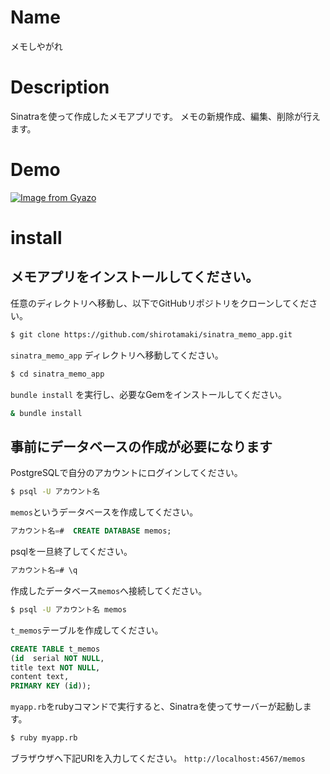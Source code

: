 # Name
メモしやがれ

# Description
Sinatraを使って作成したメモアプリです。
メモの新規作成、編集、削除が行えます。

# Demo
[![Image from Gyazo](https://i.gyazo.com/d903d20bde1430bfce5a6384c1518df0.gif)](https://gyazo.com/d903d20bde1430bfce5a6384c1518df0)

# install
## メモアプリをインストールしてください。
任意のディレクトリへ移動し、以下でGitHubリポジトリをクローンしてください。
```bash
$ git clone https://github.com/shirotamaki/sinatra_memo_app.git
```

`sinatra_memo_app` ディレクトリへ移動してください。
```bash
$ cd sinatra_memo_app
```

`bundle install` を実行し、必要なGemをインストールしてください。
```bash
& bundle install
```

## 事前にデータベースの作成が必要になります
PostgreSQLで自分のアカウントにログインしてください。
```bash
$ psql -U アカウント名
```
`memos`というデータベースを作成してください。
```sql
アカウント名=#  CREATE DATABASE memos;
```
psqlを一旦終了してください。
```sql
アカウント名=# \q
```
作成したデータベース`memos`へ接続してください。
```bash
$ psql -U アカウント名 memos
```
`t_memos`テーブルを作成してください。
```sql
CREATE TABLE t_memos
(id  serial NOT NULL,
title text NOT NULL,
content text,
PRIMARY KEY (id));
````

`myapp.rb`をrubyコマンドで実行すると、Sinatraを使ってサーバーが起動します。
```bash
$ ruby myapp.rb
```

ブラザウザへ下記URIを入力してください。
`http://localhost:4567/memos`